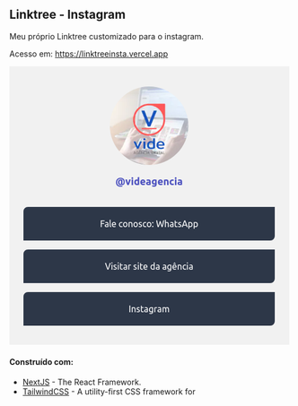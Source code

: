 ## Linktree - Instagram

Meu próprio Linktree customizado para o instagram.

Acesso em: https://linktreeinsta.vercel.app

![Preview](https://github.com/davischoll/linktreeinsta/blob/master/linktreeinsta.png?raw=true)

#### Construído com:

* [NextJS](https://nextjs.org/) - The React Framework.
* [TailwindCSS](https://tailwindcss.com/) - A utility-first CSS framework for
